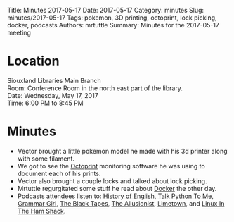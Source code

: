 Title: Minutes 2017-05-17
Date: 2017-05-17
Category: minutes
Slug: minutes/2017-05-17
Tags: pokemon, 3D printing, octoprint, lock picking, docker, podcasts
Authors: mrtuttle
Summary: Minutes for the 2017-05-17 meeting

Location
========

Siouxland Libraries Main Branch  
Room: Conference Room in the north east part of the library.  
Date: Wednesday, May 17, 2017  
Time: 6:00 PM to 8:45 PM

Minutes
=======

*   Vector brought a little pokemon model he made with his 3d printer along with some filament.
*   We got to see the [Octoprint](http://octoprint.org/) monitoring software he was using to document each of his prints.
*   Vector also brought a couple locks and talked about lock picking.
*   Mrtuttle regurgitated some stuff he read about [Docker](https://www.docker.com/) the other day.
*   Podcasts attendees listen to: [History of English](http://historyofenglishpodcast.com/), [Talk Python To Me](https://talkpython.fm/), [Grammar Girl](http://www.quickanddirtytips.com/grammar-girl), [The Black Tapes](http://theblacktapespodcast.com/), [The Allusionist](https://www.theallusionist.org/), [Limetown](https://www.twoupproductions.com/shows/limetown), and [Linux In The Ham Shack](http://lhspodcast.info/).
